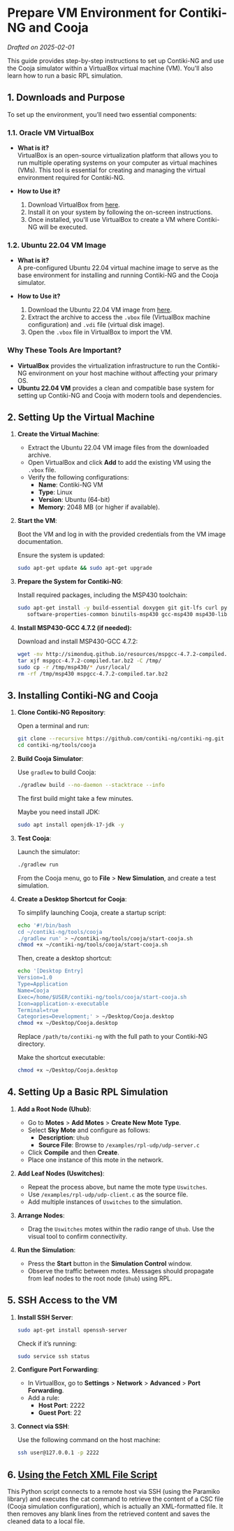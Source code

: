 # Prepare VM Environment for Contiki-NG and Cooja

*Drafted on 2025-02-01*

This guide provides step-by-step instructions to set up Contiki-NG and use the Cooja simulator within a VirtualBox virtual machine (VM). You'll also learn how to run a basic RPL simulation.

## 1. Downloads and Purpose

   To set up the environment, you’ll need two essential components:

### 1.1. Oracle VM VirtualBox
- **What is it?**  
  VirtualBox is an open-source virtualization platform that allows you to run multiple operating systems on your computer as virtual machines (VMs). This tool is essential for creating and managing the virtual environment required for Contiki-NG.

- **How to Use it?**  
  1. Download VirtualBox from [here](https://www.oracle.com/br/virtualization/technologies/vm/downloads/virtualbox-downloads.html).
  2. Install it on your system by following the on-screen instructions.
  3. Once installed, you'll use VirtualBox to create a VM where Contiki-NG will be executed.

### 1.2. Ubuntu 22.04 VM Image
- **What is it?**  
  A pre-configured Ubuntu 22.04 virtual machine image to serve as the base environment for installing and running Contiki-NG and the Cooja simulator.

- **How to Use it?**  
  1. Download the Ubuntu 22.04 VM image from [here](https://www.linuxvmimages.com/images/ubuntu-2204/).
  2. Extract the archive to access the `.vbox` file (VirtualBox machine configuration) and `.vdi` file (virtual disk image).
  3. Open the `.vbox` file in VirtualBox to import the VM.

### Why These Tools Are Important?
- **VirtualBox** provides the virtualization infrastructure to run the Contiki-NG environment on your host machine without affecting your primary OS.
- **Ubuntu 22.04 VM** provides a clean and compatible base system for setting up Contiki-NG and Cooja with modern tools and dependencies.

## 2. Setting Up the Virtual Machine

1. **Create the Virtual Machine**:
   - Extract the Ubuntu 22.04 VM image files from the downloaded archive.
   - Open VirtualBox and click **Add** to add the existing VM using the `.vbox` file.
   - Verify the following configurations:
     - **Name**: Contiki-NG VM
     - **Type**: Linux
     - **Version**: Ubuntu (64-bit)
     - **Memory**: 2048 MB (or higher if available).

2. **Start the VM**:

   Boot the VM and log in with the provided credentials from the VM image documentation.

   Ensure the system is updated:

   ```bash
   sudo apt-get update && sudo apt-get upgrade
   ```

3. **Prepare the System for Contiki-NG**:

   Install required packages, including the MSP430 toolchain:

   ```bash
   sudo apt-get install -y build-essential doxygen git git-lfs curl python3-serial srecord rlwrap wget \
      software-properties-common binutils-msp430 gcc-msp430 msp430-libc mspdebug libc6:i386 libncurses5:i386 libstdc++6:i386 zlib1g:i386
   ```

4. **Install MSP430-GCC 4.7.2 (if needed):**

   Download and install MSP430-GCC 4.7.2:

   ```bash
   wget -nv http://simonduq.github.io/resources/mspgcc-4.7.2-compiled.tar.bz2
   tar xjf mspgcc-4.7.2-compiled.tar.bz2 -C /tmp/
   sudo cp -r /tmp/msp430/* /usr/local/
   rm -rf /tmp/msp430 mspgcc-4.7.2-compiled.tar.bz2
   ```

## 3. Installing Contiki-NG and Cooja

1. **Clone Contiki-NG Repository**:

   Open a terminal and run:

   ```bash
   git clone --recursive https://github.com/contiki-ng/contiki-ng.git
   cd contiki-ng/tools/cooja
   ```

2. **Build Cooja Simulator**:

   Use `gradlew` to build Cooja:

   ```bash
   ./gradlew build --no-daemon --stacktrace --info
   ```

   The first build might take a few minutes.
   
   Maybe you need install JDK:
   ```bash
   sudo apt install openjdk-17-jdk -y
   ```

3. **Test Cooja**:

   Launch the simulator:

   ```bash
   ./gradlew run
   ```

   From the Cooja menu, go to **File** > **New Simulation**, and create a test simulation.

4. **Create a Desktop Shortcut for Cooja**:

   To simplify launching Cooja, create a startup script:

   ```bash
   echo '#!/bin/bash
   cd ~/contiki-ng/tools/cooja
   ./gradlew run' > ~/contiki-ng/tools/cooja/start-cooja.sh
   chmod +x ~/contiki-ng/tools/cooja/start-cooja.sh
   ```

   Then, create a desktop shortcut:

   ```bash
   echo '[Desktop Entry]
   Version=1.0
   Type=Application
   Name=Cooja
   Exec=/home/$USER/contiki-ng/tools/cooja/start-cooja.sh
   Icon=application-x-executable
   Terminal=true
   Categories=Development;' > ~/Desktop/Cooja.desktop
   chmod +x ~/Desktop/Cooja.desktop
   ```

   Replace `/path/to/contiki-ng` with the full path to your Contiki-NG directory.

   Make the shortcut executable:
   ```bash
   chmod +x ~/Desktop/Cooja.desktop
   ```

## 4. Setting Up a Basic RPL Simulation

1. **Add a Root Node (Uhub)**:
   - Go to **Motes** > **Add Motes** > **Create New Mote Type**.
   - Select **Sky Mote** and configure as follows:
     - **Description**: `Uhub`
     - **Source File**: Browse to `/examples/rpl-udp/udp-server.c`
   - Click **Compile** and then **Create**.
   - Place one instance of this mote in the network.

2. **Add Leaf Nodes (Uswitches)**:
   - Repeat the process above, but name the mote type `Uswitches`.
   - Use `/examples/rpl-udp/udp-client.c` as the source file.
   - Add multiple instances of `Uswitches` to the simulation.

3. **Arrange Nodes**:
   - Drag the `Uswitches` motes within the radio range of `Uhub`. Use the visual tool to confirm connectivity.

4. **Run the Simulation**:
   - Press the **Start** button in the **Simulation Control** window.
   - Observe the traffic between motes. Messages should propagate from leaf nodes to the root node (`Uhub`) using RPL.

## 5. SSH Access to the VM

1. **Install SSH Server**:
   ```bash
   sudo apt-get install openssh-server
   ```
   Check if it’s running:
   ```bash
   sudo service ssh status
   ```

2. **Configure Port Forwarding**:
   - In VirtualBox, go to **Settings** > **Network** > **Advanced** > **Port Forwarding**.
   - Add a rule:
     - **Host Port**: 2222
     - **Guest Port**: 22

3. **Connect via SSH**:
   
   Use the following command on the host machine:

   ```bash
   ssh user@127.0.0.1 -p 2222
   ```

## 6. [Using the Fetch XML File Script](fetch-csc-file.md)

   This Python script connects to a remote host via SSH (using the Paramiko library) and executes the cat command to retrieve the content of a CSC file (Cooja simulation configuration), which is actually an XML-formatted file. It then removes any blank lines from the retrieved content and saves the cleaned data to a local file.

